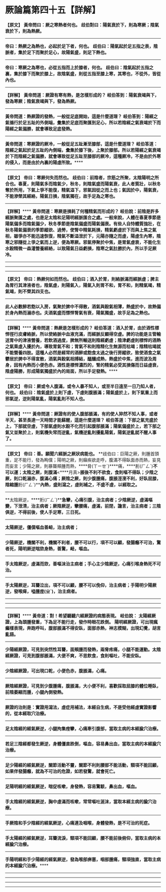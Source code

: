 # 厥論篇第四十五【詳解】

**【原文】**
**黃帝問曰：厥之寒熱者何也。**
**歧伯對曰：陽氣衰於下，則為寒厥；陰氣衰於下，則為熱厥。**
****
**帝曰：熱厥之為熱也，必起於足下者，何也。**
**歧伯曰：陽氣起於足五指之表，陰脈者，集於足下而聚於足心，故陽氣盛，則足下熱也。**
****
**帝曰：寒厥之為寒也，必從五指而上於膝者，何也。**
**歧伯曰：陰氣起於五指之裏，集於膝下而聚於膝上，故陰氣盛，則從五指至膝上寒，其寒也，不從外，皆從內也。**
****
**【詳解】**
**黃帝問道：厥證有寒有熱，是怎樣形成的？**
**岐伯答到：陽氣衰竭與下，發為寒厥；陰氣衰竭與下，發為熱厥。**
****
**黃帝問道：熱厥證的發熱，一般從足底開始，這是什麼道理？**
**岐伯答到：陽經之氣循行於足五趾的外側端，彙集於足底而聚匯到足心，所以若陰經之氣衰竭於下而陽經之氣偏勝，就會導致足底發熱。**
****
**黃帝問道：寒厥證的厥冷，一般從足五趾漸至膝部，這是什麼道理？**
**岐伯答道：陰經之氣起於足五趾的內側端，彙集於膝下後，上聚於膝部。所以若陽經之氣衰竭於下而陰經之氣偏勝，就會導致從足五趾至膝部的厥冷，這種厥冷，不是由於外寒的侵入，而是由於內裏的陽虛所致。******
****
**【原文】**
**帝曰：寒厥何失而然也。**
**歧伯曰：前陰者，宗筋之所聚，太陰陽明之所合也。春夏，則陽氣多而陰氣少，秋冬，則陰氣盛而陽氣衰，此人者質壯，以秋冬奪於所用，下氣上爭不能復，精氣溢下，邪氣因從之而上也；氣因於中，陽氣衰，不能滲榮其經絡，陽氣日損，陰氣獨在，故手足為之寒也。**
****
**【詳解】******
**黃帝問道：寒厥是損耗了何種精氣而形成的？**
**岐伯說：前陰是許多經脈聚匯之處，也是足太陰和足陽明經脈匯合之處。一般來說，人體在春夏季節是陽氣偏多而陰氣偏少，秋冬季節是陰氣偏盛而陽氣偏衰。有些人自恃體質強壯，在秋冬陽氣偏衰的季節縱欲、過勞，使腎中精氣耗損，精氣虧虛於下而與上焦之氣相，雖爭亦不能迅速恢復，精氣不斷溢泄於下，元陽亦隨之而虛，陽虛生內寒，陰寒之邪隨從上爭之氣而上逆，便為寒厥。邪氣停聚於中焦，是胃氣虛衰，不能化生水穀精微一森灌營養經絡，以致陽氣日益虧損，陰寒之氣肚勝於內，所以手足厥冷。**
****
****
****
**【原文】**
**帝曰：熱厥何如而然也。**
**歧伯曰；酒入於胃，則絡脈滿而經脈虛；脾主為胃行其津液者也，陰氣虛，則陽氣入，陽氣入則胃不和，胃不和，則精氣竭，精氣竭，則不榮其四支也。**
****
**此人必數醉若飽以入房，氣聚於脾中不得散，酒氣與穀氣相薄，熱盛於中，故熱偏於身內熱而溺赤也。夫酒氣盛而慓悍腎氣有衰，陽氣獨盛，故手足為之熱也。**
****
**【詳解】******
**黃帝問道：熱厥是怎樣形成的？**
**岐伯答道：酒入於胃，由於酒性標悍徑行皮膚絡脈，所以使絡脈中血液充滿，而經脈反顯得空虛。脾的功能是主管輸送胃中的津液營養，若飲酒過度，脾無所輸送則陰經虧虛；陰津虧虛則標悍的酒熱之氣乘虛入擾於內，導致胃氣不和；胃氣不和則陰精化生無源而枯竭；陰精枯竭就不能營養四肢。這種人必然是經常的酒醉或飽食太過之後行房縱欲，致使酒食之氣鬱居於脾中不得宣散，酒氣與穀氣相搏結，醞釀成熱，熱盛於中焦，進而波及周身，因有內熱而小便色赤。酒性是標悍濃烈的，腎的精氣必受其損傷而日益虛衰，陰虛陽勝，形成陽氣獨盛於內的局面，所以手足發熱。******
****
**【原文】**
**帝曰：厥或令人腹滿，或令人暴不知人，或至半日遠至一日乃知人者，何也。**
**歧伯曰：陰氣盛於上則下虛，下虛則腹脹滿；陽氣盛於上，則下氣重上而邪氣逆，逆則陽氣亂，陽氣亂則不知人也。**
****
**【詳解】******
**黃帝問道：厥證有的使人腹部脹滿，有的使人猝然不知人事，或者半天，甚至長達一天時間才能蘇醒，這是什麼道理？**
**岐伯答道：下部之氣充盛於上，下部就空虛，下部氣虛則水穀不化而引起腹部脹滿；陽氣偏盛於上，若下部之氣又並聚於上，則氣機失常而逆亂，氣機逆亂則擾亂陽氣，陽氣逆亂就不醒人事了。**
****
**【原文】**
**帝曰：善。願聞六經脈之厥狀病能也。**
**歧伯曰：巨陽之厥，則腫首頭重，足不能行，發為眴僕；陽明之厥，則癲疾欲走呼，腹滿不得臥面赤而熱，妄見而妄言；少陽之厥，則暴聾頰腫而熱，****脅(ㄒㄧㄝˊ)****痛，****胻(ㄏㄥˊ)****不可以運；太陰之厥，則腹滿****<****月真>****脹後不利不欲食，食則嘔不得臥；少陰之厥，則口乾溺赤，腹滿心痛；厥陰之厥，則少腹腫痛，腹脹涇溲不利，好臥屈膝，陰縮腫****胻(ㄏㄥˊ)****內熱，盛則瀉之，虛則補之，不盛不虛，以經取之。**
****
**太陰厥逆，****胻(ㄏㄥˊ)****急攣，心痛引腹，治主病者；少陰厥逆，虛滿嘔變，下泄清，治主病者；厥陰厥逆，攣腰痛，虛滿，前閉，譫言，治主病者；三陰俱逆，不得前後，使人手足寒，三日死。**
****
**太陽厥逆，僵僕嘔血善衄，治主病者；**
****
**少陽厥逆，機關不利，機關不利者，腰不可以行，項不可以顧，發腸癰不可治，驚者死，陽明厥逆喘欬身熱，善驚，衄，嘔血。**
****
**手太陰厥逆，虛滿而欬，善嘔沫治主病者；手心主少陰厥逆，心痛引喉身熱死不可治。**
****
**手太陽厥逆，耳聾泣出，項不可以顧，腰不可以俛仰，治主病者；手陽明少陽厥逆，發喉痺，嗌腫****庢(ㄓˋ)****，治主病者。**
****
****
****
**【詳解】******
**黃帝道：對！希望聽聽六經厥證的病態表現。**
**岐伯說：**
**太陽經厥證，上為頭腫發重，下為足不能行走，發作時眼花跌倒。**
**陽明經厥證，可出現瘋癲樣表現，奔跑呼叫，腹部脹滿不得安臥，面部赤熱，神志模糊，出現幻覺，胡言亂語。**
****
**少陽經厥證，可見到突然性耳聾，面頰腫而發熱，兩脅疼痛，小腿不能運動。太陰經厥證，可見到腹部脹滿，大便不爽，不思飲食，食則嘔吐，不能安臥。**
****
**少陰經厥證，可出現口乾，小便色赤，腹脹滿，心痛。**
****
**厥陰經厥證，可見到少腹腫痛，腹脹滿，大小便不利，喜歡採取屈膝的體位睡臥，前陰萎縮而腫，小腿內側發熱。**
****
**厥證的治則是：實證用瀉法，虛症用補法，本經自生病，不是受他經虛實證影響的，從本經取穴治療。**
****
**足太陰經的經氣厥逆，小腿拘集痙攣，心痛牽引腹部，當取主病的本經腧穴治療。**
****
**若足三陰經都發生厥逆，身體僵直跌倒，嘔血，容易鼻出血，當取主病的本經腧穴治療。**
****
**足少陽經的經氣厥逆，關節活動不靈，關節不利則腰部不能活動，頸項不能回顧，如果伴發腸癰，就為不可治的危證，如若發驚，就會死亡。**
****
**足陽明經的經氣厥逆，喘促咳嗽，身發熱，容易驚駭，鼻出血，嘔血。**
****
**手太陰經的經氣厥逆，胸中虛滿而咳嗽，常常嘔吐涎沫，當取本經主病的腧穴治療。**
****
**手厥陰和手少陰經的經氣厥逆，心痛連及咽喉，身體發熱，是不可治的死症。**
****
**手太陽經的經氣厥逆，耳聾流淚，頸項不能回顧，腰不能前後俯仰，當取主病的本經腧穴治療。**
****
**手陽明經和手少陽經的經氣厥逆，發為喉部痹塞，咽部腫痛，頸項強直，當取主病的本經腧穴治療。******
****
****
****
****


